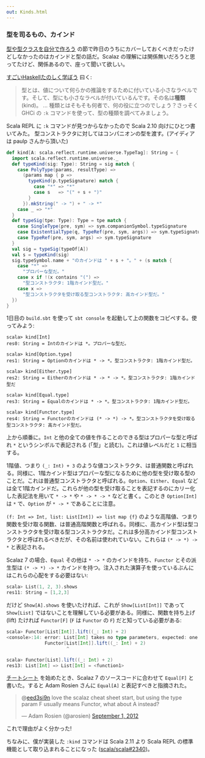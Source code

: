 ```yaml
---
out: Kinds.html
---
```


  [moott]: http://learnyouahaskell.com/making-our-own-types-and-typeclasses

### 型を司るもの、カインド

[型や型クラスを自分で作ろう][moott] の節で昨日のうちにカバーしておくべきだったけどしなかったのはカインドと型の話だ。Scalaz の理解には関係無いだろうと思ってたけど、関係あるので、座って聞いて欲しい。

[すごいHaskellたのしく学ぼう](http://www.amazon.co.jp/dp/4274068854) 曰く:

> 型とは、値について何らかの推論をするために付いている小さなラベルです。そして、型にも小さなラベルが付いているんです。その名は**種類** (kind)。
> ...
> 種類とはそもそも何者で、何の役に立つのでしょう？さっそく GHCi の `:k` コマンドを使って、型の種類を調べてみましょう。

Scala REPL に `:k` コマンドが見つからなかったので Scala 2.10 向けにひとつ書いてみた。 型コンストラクタに対してはコンパニオンの型を渡す。(アイディアは paulp さんから頂いた)


```scala
def kind[A: scala.reflect.runtime.universe.TypeTag]: String = {
  import scala.reflect.runtime.universe._
  def typeKind(sig: Type): String = sig match {
    case PolyType(params, resultType) =>
      (params map { p =>
        typeKind(p.typeSignature) match {
          case "*" => "*"
          case s   => "(" + s + ")"
        }
      }).mkString(" -> ") + " -> *"
    case _ => "*"
  }
  def typeSig(tpe: Type): Type = tpe match {
    case SingleType(pre, sym) => sym.companionSymbol.typeSignature
    case ExistentialType(q, TypeRef(pre, sym, args)) => sym.typeSignature
    case TypeRef(pre, sym, args) => sym.typeSignature
  }
  val sig = typeSig(typeOf[A])
  val s = typeKind(sig)
  sig.typeSymbol.name + "のカインドは " + s + "。" + (s match {
    case "*" =>
      "プロパーな型だ。"
    case x if !(x contains "(") =>
      "型コンストラクタ: 1階カインド型だ。"
    case x =>
      "型コンストラクタを受け取る型コンストラクタ: 高カインド型だ。"
  })
}
```

1日目の `build.sbt` を使って `sbt console` を起動して上の関数をコピペする。使ってみよう:

```
scala> kind[Int]
res0: String = Intのカインドは *。プロパーな型だ。

scala> kind[Option.type]
res1: String = Optionのカインドは * -> *。型コンストラクタ: 1階カインド型だ。

scala> kind[Either.type]
res2: String = Eitherのカインドは * -> * -> *。型コンストラクタ: 1階カインド型だ

scala> kind[Equal.type]
res3: String = Equalのカインドは * -> *。型コンストラクタ: 1階カインド型だ。

scala> kind[Functor.type]
res4: String = Functorのカインドは (* -> *) -> *。型コンストラクタを受け取る型コンストラクタ: 高カインド型だ。
```

上から順番に。`Int` と他の全ての値を作ることのできる型はプロパーな型と呼ばれ `*` というシンボルで表記される (「型」と読む)。これは値レベルだと `1` に相当する。

1階値、つまり `(_: Int) + 3` のような値コンストラクタ、は普通関数と呼ばれる。同様に、1階カインド型はプロパーな型になるために他の型を受け取る型のことだ。これは普通型コンストラクタと呼ばれる。`Option`、`Either`、`Equal` などは全て1階カインドだ。これらが他の型を受け取ることを表記するのにカリー化した表記法を用いて `* -> *` や `* -> * -> *` などと書く。このとき `Option[Int]` は `*` で、`Option` が `* -> *` であることに注意。

`(f: Int => Int, list: List[Int]) => list map {f}` のような高階値、つまり関数を受け取る関数、は普通高階関数と呼ばれる。同様に、高カインド型は型コンストラクタを受け取る型コンストラクタだ。これは多分高カインド型コンストラクタと呼ばれるべきだが、その名前は使われていない。これらは `(* -> *) -> *` と表記される。

Scalaz 7 の場合、`Equal` その他は `* -> *` のカインドを持ち、`Functor` とその派生型は `(* -> *) -> *` カインドを持つ。注入された演算子を使っているぶんにはこれらの心配をする必要はない:

```scala
scala> List(1, 2, 3).shows
res11: String = [1,2,3]
```

だけど `Show[A].shows` を使いたければ、これが `Show[List[Int]]` であって `Show[List]` ではないことを理解している必要がある。同様に、関数を持ち上げ (lift) たければ `Functor[F]` (`F` は `Functor` の `F`) だと知っている必要がある:

```scala
scala> Functor[List[Int]].lift((_: Int) + 2)
<console>:14: error: List[Int] takes no type parameters, expected: one
              Functor[List[Int]].lift((_: Int) + 2)
                      ^

scala> Functor[List].lift((_: Int) + 2)
res13: List[Int] => List[Int] = <function1>
```

[チートシート](http://eed3si9n.com/scalaz-cheat-sheet) を始めたとき、Scalaz 7 のソースコードに合わせて `Equal[F]` と書いた。すると Adam Rosien さんに `Equal[A]` と表記すべきと指摘された。

<blockquote class="twitter-tweet"><p>@<a href="https://twitter.com/eed3si9n">eed3si9n</a> love the scalaz cheat sheet start, but using the type param F usually means Functor, what about A instead?</p>&mdash; Adam Rosien (@arosien) <a href="https://twitter.com/arosien/status/241990437269815296">September 1, 2012</a></blockquote>
<script async src="//platform.twitter.com/widgets.js" charset="utf-8"></script>

これで理由がよく分かった!

ちなみに、僕が実装した `:kind` コマンドは Scala 2.11 より Scala REPL の標準機能として取り込まれることになった ([scala/scala#2340](https://github.com/scala/scala/pull/2340))。
